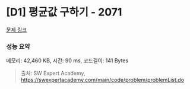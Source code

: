 # [D1] 평균값 구하기 - 2071 

[문제 링크](https://swexpertacademy.com/main/code/problem/problemDetail.do?contestProbId=AV5QRnJqA5cDFAUq) 

### 성능 요약

메모리: 42,460 KB, 시간: 90 ms, 코드길이: 141 Bytes



> 출처: SW Expert Academy, https://swexpertacademy.com/main/code/problem/problemList.do